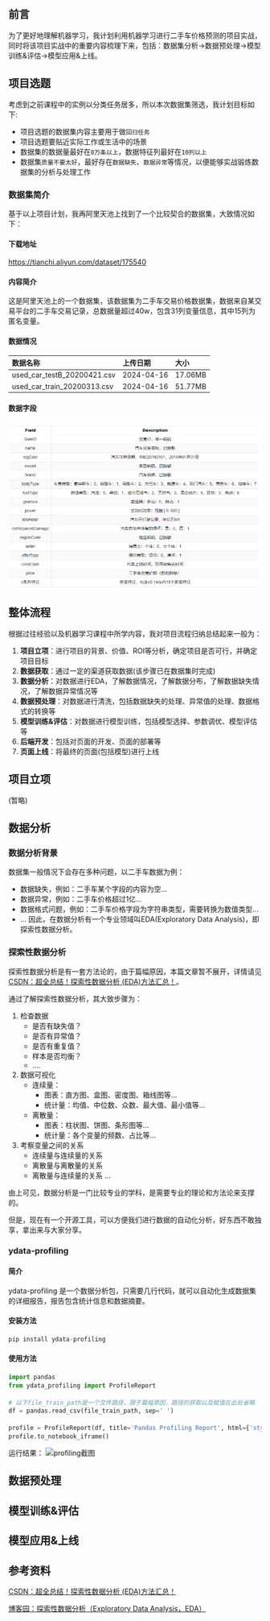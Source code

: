 ## 前言
为了更好地理解机器学习，我计划利用机器学习进行二手车价格预测的项目实战，同时将该项目实战中的重要内容梳理下来，包括：数据集分析→数据预处理→模型训练&评估→模型应用&上线。

## 项目选题
考虑到之前课程中的实例以分类任务居多，所以本次数据集筛选，我计划目标如下:
- 项目选题的数据集内容主要用于做`回归任务`
- 项目选题要贴近实际工作或生活中的场景
- 数据集的数据量最好在`8万条以上`，数据特征列最好在`10列以上`
- 数据集`质量不要太好`，最好存在`数据缺失`、`数据异常`等情况，以便能够实战锻炼数据集的分析与处理工作

### 数据集简介
基于以上项目计划，我再阿里天池上找到了一个比较契合的数据集，大致情况如下：

#### 下载地址
https://tianchi.aliyun.com/dataset/175540

#### 内容简介
这是阿里天池上的一个数据集，该数据集为二手车交易价格数据集，数据来自某交易平台的二手车交易记录，总数据量超过40w，包含31列变量信息，其中15列为匿名变量。

#### 数据情况

| 数据名称| 上传日期 | 大小  |
|:--------------------------|:------------|:---------|
| used_car_testB_20200421.csv | 2024-04-16 | 17.06MB |
| used_car_train_20200313.csv | 2024-04-16 | 51.77MB |

#### 数据字段
![](数据集截图.png)

## 整体流程
根据过往经验以及机器学习课程中所学内容，我对项目流程归纳总结起来一般为：
1. **项目立项**：进行项目的背景、价值、ROI等分析，确定项目是否可行，并确定项目目标
2. **数据获取**：通过一定的渠道获取数据(该步骤已在数据集时完成)
3. **数据分析**：对数据进行EDA，了解数据情况，了解数据分布，了解数据缺失情况，了解数据异常情况等
4. **数据预处理**：对数据进行清洗，包括数据缺失的处理、异常值的处理、数据格式的转换等
5. **模型训练&评估**：对数据进行模型训练，包括模型选择、参数调优、模型评估等
6. **后端开发**：包括对页面的开发、页面的部署等
7. **页面上线**：将最终的页面(包括模型)进行上线

## 项目立项
(暂略)

## 数据分析
### 数据分析背景
数据集一般情况下会存在多种问题，以二手车数据为例：
- 数据缺失，例如：二手车某个字段的内容为空...
- 数据异常，例如：二手车价格超过1亿...
- 数据格式问题，例如：二手车价格字段为字符串类型，需要转换为数值类型...
- ...
因此，在数据分析有一个专业领域叫EDA(Exploratory Data Analysis)，即探索性数据分析。
 
### 探索性数据分析
探索性数据分析是有一套方法论的，由于篇幅原因，本篇文章暂不展开，详情请见[CSDN：超全总结！探索性数据分析 (EDA)方法汇总！](https://blog.csdn.net/qq_34160248/article/details/134344867)。

通过了解探索性数据分析，其大致步骤为：
1. 检查数据
   - 是否有缺失值？
   - 是否有异常值？
   - 是否有重复值？
   - 样本是否均衡？
   - ....
2. 数据可视化
   - 连续量：
     - 图表：直方图、盒图、密度图、箱线图等...
     - 统计量：均值、中位数、众数、最大值、最小值等...
   - 离散量：
     - 图表：柱状图、饼图、条形图等...
     - 统计量：各个变量的频数、占比等...
3. 考察变量之间的关系
   - 连续量与连续量的关系
   - 离散量与离散量的关系
   - 离散量与连续量的关系
...

由上可见，数据分析是一门比较专业的学科，是需要专业的理论和方法论来支撑的。

但是，现在有一个开源工具，可以方便我们进行数据的自动化分析，好东西不敢独享，拿出来与大家分享。

### ydata-profiling
#### 简介
ydata-profiling 是一个数据分析包，只需要几行代码，就可以自动化生成数据集的详细报告，报告包含统计信息和数据摘要。

#### 安装方法
```python
pip install ydata-profiling
```

#### 使用方法
```python
import pandas
from ydata_profiling import ProfileReport

# 以下file_train_path是一个文件路径，限于篇幅原因，路径的获取以及赋值在此处省略
df = pandas.read_csv(file_train_path, sep=' ')

profile = ProfileReport(df, title='Pandas Profiling Report', html={'style':{'full_width':True}})
profile.to_notebook_iframe()

```
运行结果：
![profiling截图](profiling截图.png)

## 数据预处理


## 模型训练&评估


## 模型应用&上线


## 参考资料
[CSDN：超全总结！探索性数据分析 (EDA)方法汇总！](https://blog.csdn.net/qq_34160248/article/details/134344867)

[博客园：探索性数据分析（Exploratory Data Analysis，EDA）](https://www.cnblogs.com/HuZihu/p/11146493.html)